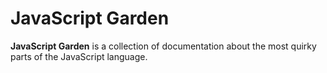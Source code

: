 # JavaScript Garden

**JavaScript Garden** is a collection of documentation about the most quirky
parts of the JavaScript language. 

